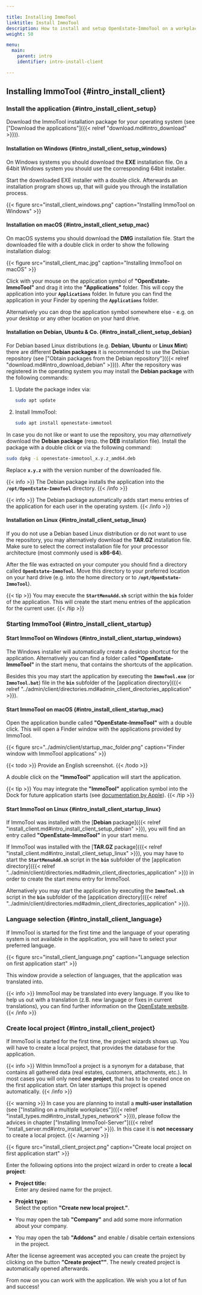 ```yaml
---

title: Installing ImmoTool
linktitle: Install ImmoTool
description: How to install and setup OpenEstate-ImmoTool on a workplace…
weight: 50

menu:
  main:
    parent: intro
    identifier: intro-install-client

---
```


## Installing ImmoTool {#intro_install_client}


### Install the application {#intro_install_client_setup}

Download the ImmoTool installation package for your operating system (see ["Download the applications"]({{< relref "download.md#intro_download" >}})).


#### Installation on Windows {#intro_install_client_setup_windows}

On Windows systems you should download the **EXE** installation file. On a 64bit Windows system you should use the corresponding 64bit installer. 

Start the downloaded EXE installer with a double click. Afterwards an installation program shows up, that will guide you through the installation process. 

{{< figure src="install_client_windows.png" caption="Installing ImmoTool on Windows" >}}


#### Installation on macOS {#intro_install_client_setup_mac}

On macOS systems you should download the **DMG** installation file. Start the downloaded file with a double click in order to show the following installation dialog:

{{< figure src="install_client_mac.jpg" caption="Installing ImmoTool on macOS" >}}

Click with your mouse on the application symbol of **"OpenEstate-ImmoTool"** and drag it into the **"Applications"** folder. This will copy the application into your **`Applications`** folder. In future you can find the application in your Finder by opening the **`Applications`** folder.

Alternatively you can drop the application symbol somewhere else - e.g. on your desktop or any other location on your hard drive.


#### Installation on Debian, Ubuntu & Co. {#intro_install_client_setup_debian}

For Debian based Linux distributions (e.g. **Debian**, **Ubuntu** or **Linux Mint**) there are different **Debian packages** it is recommended to use the Debian repository (see ["Obtain packages from the Debian repository"]({{< relref "download.md#intro_download_debian" >}})). After the repository was registered in the operating system you may install the **Debian package** with the following commands:

1.  Update the package index via:
    
    ```bash
    sudo apt update
    ```
    
2.  Install ImmoTool:

    ```bash
    sudo apt install openestate-immotool
    ```

In case you do not like or want to use the repository, you may *alternatively* download the **Debian package** (resp. the **DEB** installation file). Install the package with a double click or via the following command: 

```bash
sudo dpkg -i openestate-immotool_x.y.z_amd64.deb
```

Replace **`x.y.z`** with the version number of the downloaded file.

{{< info >}}
The Debian package installs the application into the **`/opt/OpenEstate-ImmoTool`** directory.
{{< /info >}}

{{< info >}}
The Debian package automatically adds start menu entries of the application for each user in the operating system.
{{< /info >}}


#### Installation on Linux {#intro_install_client_setup_linux} 

If you do not use a Debian based Linux distribution or do not want to use the repository, you may alternatively download the **TAR.GZ** installation file. Make sure to select the correct installation file for your processor architecture (most commonly used is **x86-64**).

After the file was extracted on your computer you should find a directory called **`OpenEstate-ImmoTool`**. Move this directory to your preferred location on your hard drive (e.g. into the home directory or to **`/opt/OpenEstate-ImmoTool`**). 

{{< tip >}}
You may execute the **`StartMenuAdd.sh`** script within the **`bin`** folder of the application. This will create the start menu entries of the application for the current user. 
{{< /tip >}} 


### Starting ImmoTool {#intro_install_client_startup}


#### Start ImmoTool on Windows {#intro_install_client_startup_windows}

The Windows installer will automatically create a desktop shortcut for the application. Alternatively you can find a folder called **"OpenEstate-ImmoTool"** in the start menu, that contains the shortcuts of the application. 

Besides this you may start the application by executing the **`ImmoTool.exe`** (or **`ImmoTool.bat`**) file in the **`bin`** subfolder of the [application directory]({{< relref "../admin/client/directories.md#admin_client_directories_application" >}}). 


#### Start ImmoTool on macOS {#intro_install_client_startup_mac}

Open the application bundle called **"OpenEstate-ImmoTool"** with a double click. This will open a Finder window with the applications provided by ImmoTool.

{{< figure src="../admin/client/startup_mac_folder.png" caption="Finder window with ImmoTool applications" >}}

{{< todo >}}
Provide an English screenshot.
{{< /todo >}}

A double click on the **"ImmoTool"** application will start the application.

{{< tip >}}
You may integrate the **"ImmoTool"** application symbol into the Dock for future application starts (see [documentation by Apple](https://support.apple.com/en-us/HT201730)).
{{< /tip >}}


#### Start ImmoTool on Linux {#intro_install_client_startup_linux}

If ImmoTool was installed with the [**Debian** package]({{< relref "install_client.md#intro_install_client_setup_debian" >}}), you will find an entry called **"OpenEstate-ImmoTool"** in your start menu.

If ImmoTool was installed with the [**TAR.GZ** package]({{< relref "install_client.md#intro_install_client_setup_linux" >}}), you may have to start the **`StartMenuAdd.sh`** script in the **`bin`** subfolder of the [application directory]({{< relref "../admin/client/directories.md#admin_client_directories_application" >}}) in order to create the start menu entry for ImmoTool.

Alternatively you may start the application by executing the **`ImmoTool.sh`** script in the **`bin`** subfolder of the [application directory]({{< relref "../admin/client/directories.md#admin_client_directories_application" >}}).


### Language selection {#intro_install_client_language}

If ImmoTool is started for the first time and the language of your operating system is not available in the application, you will have to select your preferred language.

{{< figure src="install_client_language.png" caption="Language selection on first application start" >}}

This window provide a selection of languages, that the application was translated into.

{{< info >}}
ImmoTool may be translated into every language. If you like to help us out with a translation (z.B. new language or fixes in current translations), you can find further information on the [OpenEstate website](https://openestate.org/immotool/translations).
{{< /info >}}


### Create local project {#intro_install_client_project}

If ImmoTool is started for the first time, the project wizards shows up. You will have to create a local project, that provides the database for the application.

{{< info >}}
Within ImmoTool a project is a synonym for a database, that contains all gathered data (real estates, customers, attachments, etc.). In most cases you will only need **one project**, that has to be created once on the first application start. On later startups this project is opened automatically.
{{< /info >}}

{{< warning >}}
In case you are planning to install a **multi-user installation** (see ["Installing on a multiple workplaces"]({{< relref "install_types.md#intro_install_types_network" >}})), please follow the advices in chapter ["Installing ImmoTool-Server"]({{< relref "install_server.md#intro_install_server" >}}). In this case it is **not necessary** to create a local project.
{{< /warning >}}

{{< figure src="install_client_project.png" caption="Create local project on first application start" >}}

Enter the following options into the project wizard in order to create a **local project**:

-   **Project title:** \
    Enter any desired name for the project.

-   **Projekt type:** \
    Select the option **"Create new local project."**.

-   You may open the tab **"Company"** and add some more information about your company.

-   You may open the tab **"Addons"** and enable / disable certain extensions in the project.

After the license agreement was accepted you can create the project by clicking on the button **"Create project""**. The newly created project is automatically opened afterwards. 

From now on you can work with the application. We wish you a lot of fun and success!
